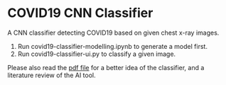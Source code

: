# COVID19 CNN Classifier
 A CNN classifier detecting COVID19 based on given chest x-ray images.

 1. Run covid19-classifier-modelling.ipynb to generate a model first.
 2. Run covid19-classifier-ui.py to classify a given image.

Please also read the [pdf file](./literature%20review%20and%20prototype.pdf) for a better idea of the classifier, and a literature review of the AI tool. 
